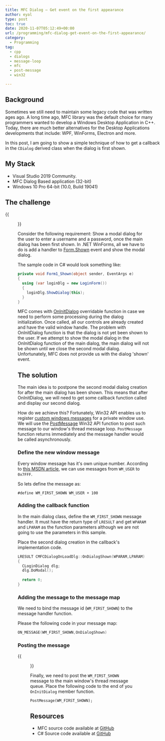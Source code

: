 ```yaml
---
title: MFC Dialog – Get event on the first appearance
author: eyal
type: post
toc: true
date: 2020-11-07T05:12:49+00:00
url: /programming/mfc-dialog-get-event-on-the-first-appearance/
category:
  - Programming
tag:
  - cpp
  - dialogs
  - message-loop
  - mfc
  - post-message
  - win32

---
```

## Background

Sometimes we still need to maintain some legacy code that was written ages ago. A long time ago, MFC library was the default choice for many programmers wanted to develop a Windows Desktop Application in C++.  Today, there are much better alternatives for the Desktop Applications developments that include: WPF, WinForms, Electron and more. 

In this post, I am going to show a simple technique of how to get a callback in the ```CDialog``` derived class when the dialog is first shown.

## My Stack

* Visual Studio 2019 Community.
* MFC Dialog Based application (32-bit)
* Windows 10 Pro 64-bit (10.0, Build 19041)

## The challenge

{{<figure  width="367" height="223" src="/wp-content/uploads/2020/11/form_on_form.png" caption="Modal dialog over dialog in C# Winforms">}} 

Consider the following requirement: Show a modal dialog for the user to enter a username and
a password, once the main dialog has been first shown. In .NET WinForms, all we have to do is add a handler to [Form.Shown](https://docs.microsoft.com/en-us/dotnet/api/system.windows.forms.form.shown?view=netcore-3.1) event and show the modal dialog.

The sample code in C# would look something like:

```C#
private void Form1_Shown(object sender, EventArgs e)
{
  using (var loginDlg = new LoginForm())
  {
    loginDlg.ShowDialog(this);
  }
}
```

MFC comes with [OnInitDialog][1] overridable function in case we need to perform some processing during the dialog initialization. Once called, all our controls are already created and have the valid window handle. The problem with OnInitDialog function is that the dialog is not yet been shown to the user. If we attempt to show the modal dialog in the OnInitDialog function of the main dialog, the main dialog will not be shown until we close the second modal dialog. Unfortunately, MFC does not provide us with the dialog 'shown' event.

## The solution

The main idea is to postpone the second modal dialog creation for after the main dialog has been shown. This means that after OnInitDialog, we will need to get some callback function called and display our second dialog.

How do we achieve this? Fortunately, Win32 API enables us to register [custom windows messages](https://docs.microsoft.com/en-us/windows/win32/winmsg/wm-user) for a private window use. We will use the [PostMessage](https://docs.microsoft.com/en-us/windows/win32/api/winuser/nf-winuser-postmessagea) Win32 API function to post such message to our window's thread message loop. ```PostMessage``` function returns immediately and the message handler would be called asynchronously. 

### Define the new window message

Every window message has it's own unique number. According to [this MSDN article][2], we can use messages from ```WM_USER``` to ```0x7FFF```.

So lets define the message as:

```#define WM_FIRST_SHOWN WM_USER + 100```

### Adding the callback function

In the main dialog class, define the ```WM_FIRST_SHOWN``` message handler. It must have the return type of ```LRESULT``` and get ```WPARAM``` and ```LPARAM``` as the function parameters although we are not going to use the parameters in this sample.

Place the second dialog creation in the callback's implementation code.

``` C++
LRESULT CMFCDialogOnLoadDlg::OnDialogShown(WPARAM,LPARAM)
{
  CLoginDialog dlg;
  dlg.DoModal();
  
  return 0;
}
```

### Adding the message to the message map

We need to bind the message id (```WM_FIRST_SHOWN```) to the message handler function.

Please the following code in your message map:

``` C++
ON_MESSAGE(WM_FIRST_SHOWN,OnDialogShown)
```

### Posting the message

{{<figure  width="362" height="263" src="/wp-content/uploads/2020/11/dialog_on_dialog.png" caption="Dialog on dialog in MFC">}} 

Finally, we need to post the ```WM_FIRST_SHOWN``` message to the main window's thread message queue. Place the following code to the end of you ```OnInitDialog``` member function.

```PostMessage(WM_FIRST_SHOWN);```

## Resources

* MFC source code available at <a href="https://github.com/eyalmolad/gotask/tree/master/MFC/MFCDialogOnLoad" target="_blank" rel="noopener noreferrer">GitHub</a>
* C# Source code available at <a href="https://github.com/eyalmolad/gotask/tree/master/Winforms/WindowsFormsDialogOnLoad" target="_blank" rel="noopener noreferrer">GitHub</a>

[1]: https://docs.microsoft.com/en-us/cpp/mfc/reference/cdialog-class?view=msvc-160#oninitdialog
[2]: https://docs.microsoft.com/en-us/windows/win32/winmsg/wm-user